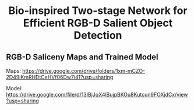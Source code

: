 
# <p align=center>Bio-inspired Two-stage Network for Efficient RGB-D Salient Object Detection</p>

## RGB-D Saliceny Maps and Trained Model
Maps: https://drive.google.com/drive/folders/1xm-mCZO-2D49iKmRHDtCeHVf06Dw7i41?usp=sharing  

Model: https://drive.google.com/file/d/13IBjJqX4lBujpBKOu8Kutcun9FOXjdCx/view?usp=sharing

